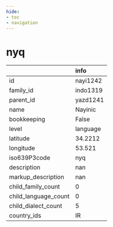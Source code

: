 ```yaml
---
hide:
- toc
- navigation
---
```

# nyq
|                      | info     |
|:---------------------|:---------|
| id                   | nayi1242 |
| family_id            | indo1319 |
| parent_id            | yazd1241 |
| name                 | Nayinic  |
| bookkeeping          | False    |
| level                | language |
| latitude             | 34.2212  |
| longitude            | 53.521   |
| iso639P3code         | nyq      |
| description          | nan      |
| markup_description   | nan      |
| child_family_count   | 0        |
| child_language_count | 0        |
| child_dialect_count  | 5        |
| country_ids          | IR       |